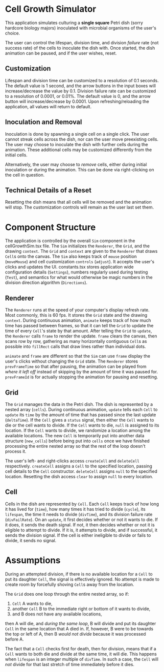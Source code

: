 ﻿# Cell Growth Simulator

This application simulates culturing a **single square** Petri dish (sorry hardcore biology majors) inoculated with microbial organisms of the user's choice.

The user can control the lifespan, division time, and division *failure* rate (not success rate) of the cells to inoculate the dish with. Once started, the dish animation can be paused, and if the user wishes, reset.

## Customization
Lifespan and division time can be customized to a resolution of 0.1 seconds. The default value is 1 second, and the arrow buttons in the input boxes will increase/decrease the value by 0.1. Division failure rate can be customized to a resolution of 0.0001, or 0.01%. The default value is 0, and the arrow button will increase/decrease by 0.0001. Upon refreshing/reloading the application, all values will return to default.

## Inoculation and Removal
Inoculation is done by spawning a single cell on a single click. The user cannot streak cells across the dish, nor can the user move preexisting cells. The user may choose to inoculate the dish with further cells during the animation. These additional cells may be customized differently from the initial cells.

Alternatively, the user may choose to *remove* cells, either during initial inoculation or during the animation. This can be done via right-clicking on the cell in question.

## Technical Details of a Reset
Resetting the dish means that all cells will be removed and the animation will stop. The customization controls will remain as the user last set them.


# Component Structure

The application is controlled by the overall `Sim` component in the cellGrowthSim.tsx file. The `Sim` initializes the `Renderer`, the `Grid`, and the drawing `context`. The `Grid` and `context` are given to the `Renderer` that draws `Cell`s onto the canvas. The `Sim` also keeps track of `mouse` position (`moveMouse`) and cell customization `controls` (`adjust`). It accepts the user's clicks and updates the UI. constants.tsx stores application wide configuration details (`Settings`), numbers regularly used during testing (`Test`), and semantics for what would otherwise be magic numbers in the division direction algorithm (`Directions`).

## Renderer
The `Renderer` runs at the speed of your computer's display refresh rate. Most commonly, this is 60 fps. It stores the `Grid` state and the drawing `context`. During continuous animation, `animate` keeps track of how much time has passed between frames, so that it can tell the `Grid` to update the time of every `Cell`'s state by that amount. After telling the `Grid` to `update`, the `Renderer` calls `frame` to render the update. `frame` clears the canvas, then scans row by row, gathering as many horizontally contiguous `Cell`s as possible into `fillRect` calls that draw lines rather than individual dots.

`animate` and `frame` are different so that the `Sim` can use `frame` display the user's clicks without changing the `Grid` state. The `Renderer` stores `prevFrameTime` so that after pausing, the animation can be played from *where it left off* instead of skipping by the amount of time it was paused for. `prevFrameId` is for actually stopping the animation for pausing and resetting.

## Grid
The `Grid` manages the data in the Petri dish. The dish is represented by a nested array (`cells`). During continuous animation, `update` tells each `Cell` to `update` its `time` by the amount of time that has passed since the last update (`deltaTime`). If the `Cell` gives a `status` signal, then either the `Cell` wants to die or the cell wants to divide. If the `Cell` wants to die, `null` is assigned to its location. If the `Cell` wants to divide, we randomize a location among the available locations. The new `Cell` is temporarily put into another data structure (`new_cells`) before being put into `cells` once we have finished processing the entire nested array so that the rest of the loop doesn't process it.

The user's left- and right-clicks access `createCell` and `deleteCell` respectively. `createCell` assigns a `Cell` to the specified location, passing cell details to the `Cell` constructor. `deleteCell` assigns `null` to the specified location. Resetting the dish access `clear` to assign `null` to every location.

## Cell
Cells in the dish are represented by `Cell`. Each `Cell` keeps track of how long it has lived for (`time`), how many times it has tried to divide (`cycle`), its `lifespan`, the time it needs to divide (`divTime`), and its division failure rate (`divFailRate`). On an `update`, it first decides whether or not it wants to die. If it does, it sends the death signal. If not, it then decides whether or not it is eligible to attempt to divide. If it is, it attempts to divide, and if successful, it sends the division signal. If the cell is either ineligible to divide or fails to divide, it sends no signal.

# Assumptions
During an attempted division, if there is no available location for a `Cell` to put its daughter `Cell`, the signal is effectively ignored. No attempt is made to create room by forcefully shoving `Cell`s away from the location.

The `Grid` does one loop through the entire nested array, so if:
 1. `Cell` A wants to die,
 2. another `Cell` B to the immediate right or bottom of it wants to divide,
 3. and B does not have any available locations,

then A will die, and *during the same loop*, B will divide and put its daughter `Cell` in the same location that A died in. If, however, B were to be towards the top or left of A, then B *would not divide* because it was processed before A.

The fact that a `Cell` checks first for death, then for division, means that if a `Cell` wants to both die and divide at the same time, it will die. This happens when `lifespan` is an integer multiple of `divTime`. In such a case, the `Cell` will *not* divide for that last stretch of time immediately before it dies.
